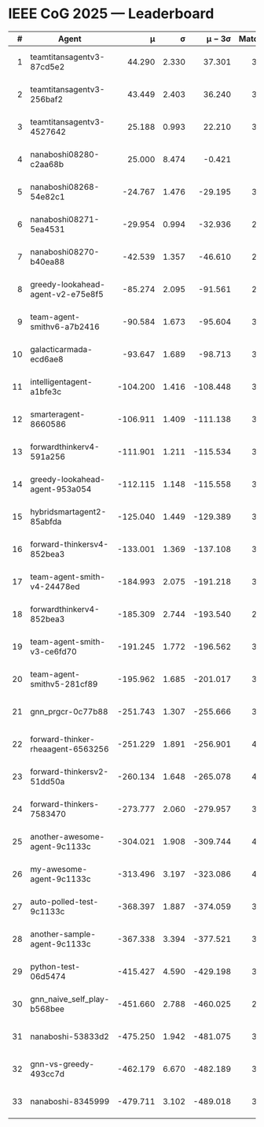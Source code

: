 # IEEE CoG 2025 — Leaderboard

| # | Agent | μ | σ | μ − 3σ | Matches | Updated |
|---:|---|---:|---:|---:|---:|---|
| 1 | teamtitansagentv3-87cd5e2 | 44.290 | 2.330 | 37.301 | 3680 | 2025-08-28 04:25 |
| 2 | teamtitansagentv3-256baf2 | 43.449 | 2.403 | 36.240 | 3894 | 2025-08-28 04:25 |
| 3 | teamtitansagentv3-4527642 | 25.188 | 0.993 | 22.210 | 3934 | 2025-08-28 04:25 |
| 4 | nanaboshi08280-c2aa68b | 25.000 | 8.474 | -0.421 | 340 | 2025-08-28 04:25 |
| 5 | nanaboshi08268-54e82c1 | -24.767 | 1.476 | -29.195 | 3598 | 2025-08-28 04:25 |
| 6 | nanaboshi08271-5ea4531 | -29.954 | 0.994 | -32.936 | 2160 | 2025-08-28 04:25 |
| 7 | nanaboshi08270-b40ea88 | -42.539 | 1.357 | -46.610 | 2578 | 2025-08-28 04:25 |
| 8 | greedy-lookahead-agent-v2-e75e8f5 | -85.274 | 2.095 | -91.561 | 2934 | 2025-08-28 04:25 |
| 9 | team-agent-smithv6-a7b2416 | -90.584 | 1.673 | -95.604 | 3940 | 2025-08-28 04:25 |
| 10 | galacticarmada-ecd6ae8 | -93.647 | 1.689 | -98.713 | 3320 | 2025-08-28 04:25 |
| 11 | intelligentagent-a1bfe3c | -104.200 | 1.416 | -108.448 | 3504 | 2025-08-28 04:25 |
| 12 | smarteragent-8660586 | -106.911 | 1.409 | -111.138 | 3143 | 2025-08-28 04:25 |
| 13 | forwardthinkerv4-591a256 | -111.901 | 1.211 | -115.534 | 3134 | 2025-08-28 04:25 |
| 14 | greedy-lookahead-agent-953a054 | -112.115 | 1.148 | -115.558 | 3594 | 2025-08-28 04:25 |
| 15 | hybridsmartagent2-85abfda | -125.040 | 1.449 | -129.389 | 3029 | 2025-08-28 04:25 |
| 16 | forward-thinkersv4-852bea3 | -133.001 | 1.369 | -137.108 | 3070 | 2025-08-28 04:25 |
| 17 | team-agent-smith-v4-24478ed | -184.993 | 2.075 | -191.218 | 3694 | 2025-08-28 04:25 |
| 18 | forwardthinkerv4-852bea3 | -185.309 | 2.744 | -193.540 | 2768 | 2025-08-28 04:25 |
| 19 | team-agent-smith-v3-ce6fd70 | -191.245 | 1.772 | -196.562 | 3914 | 2025-08-28 04:25 |
| 20 | team-agent-smithv5-281cf89 | -195.962 | 1.685 | -201.017 | 3880 | 2025-08-28 04:25 |
| 21 | gnn_prgcr-0c77b88 | -251.743 | 1.307 | -255.666 | 3100 | 2025-08-28 04:25 |
| 22 | forward-thinker-rheaagent-6563256 | -251.229 | 1.891 | -256.901 | 4042 | 2025-08-28 04:25 |
| 23 | forward-thinkersv2-51dd50a | -260.134 | 1.648 | -265.078 | 4082 | 2025-08-28 04:25 |
| 24 | forward-thinkers-7583470 | -273.777 | 2.060 | -279.957 | 3740 | 2025-08-28 04:25 |
| 25 | another-awesome-agent-9c1133c | -304.021 | 1.908 | -309.744 | 4360 | 2025-08-28 04:25 |
| 26 | my-awesome-agent-9c1133c | -313.496 | 3.197 | -323.086 | 4540 | 2025-08-28 04:25 |
| 27 | auto-polled-test-9c1133c | -368.397 | 1.887 | -374.059 | 3300 | 2025-08-28 04:25 |
| 28 | another-sample-agent-9c1133c | -367.338 | 3.394 | -377.521 | 3880 | 2025-08-28 04:25 |
| 29 | python-test-06d5474 | -415.427 | 4.590 | -429.198 | 3210 | 2025-08-28 04:25 |
| 30 | gnn_naive_self_play-b568bee | -451.660 | 2.788 | -460.025 | 2720 | 2025-08-28 04:25 |
| 31 | nanaboshi-53833d2 | -475.250 | 1.942 | -481.075 | 3220 | 2025-08-28 04:25 |
| 32 | gnn-vs-greedy-493cc7d | -462.179 | 6.670 | -482.189 | 3520 | 2025-08-28 04:25 |
| 33 | nanaboshi-8345999 | -479.711 | 3.102 | -489.018 | 3450 | 2025-08-28 04:25 |
